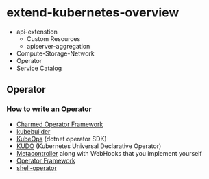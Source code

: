 # extend-kubernetes-overview

- api-extenstion
  - Custom Resources
  - apiserver-aggregation
- Compute-Storage-Network
- Operator
- Service Catalog

## Operator

### How to write an Operator

- [Charmed Operator Framework](https://juju.is/)
- [kubebuilder](https://book.kubebuilder.io/)
- [KubeOps](https://buehler.github.io/dotnet-operator-sdk/) (dotnet operator SDK)
- [KUDO](https://kudo.dev/) (Kubernetes Universal Declarative Operator)
- [Metacontroller](https://metacontroller.github.io/metacontroller/intro.html) along with WebHooks that you implement yourself
- [Operator Framework](https://operatorframework.io/)
- [shell-operator](https://github.com/flant/shell-operator)

